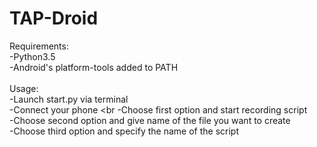 # TAP-Droid
Requirements: <br>
  -Python3.5 <br>
  -Android's platform-tools added to PATH
   <br> <br>
Usage: <br>
  -Launch start.py via terminal <br>
  -Connect your phone <br
  -Choose first option and start recording script <br>
  -Choose second option and give name of the file you want to create <br>
  -Choose third option and specify the name of the script
